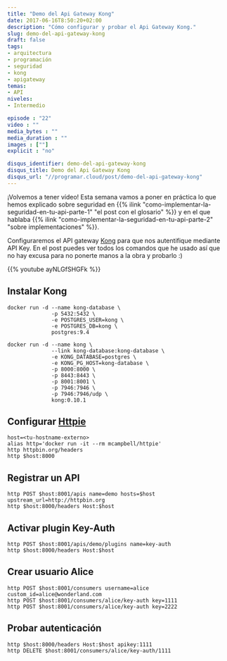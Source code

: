 ```yaml
---
title: "Demo del Api Gateway Kong"
date: 2017-06-16T8:50:20+02:00
description: "Cómo configurar y probar el Api Gateway Kong."
slug: demo-del-api-gateway-kong
draft: false
tags:
- arquitectura
- programación
- seguridad
- kong
- apigateway
temas:
- API
niveles:
- Intermedio

episode : "22"
video : ""
media_bytes : ""
media_duration : ""
images : [""]
explicit : "no"

disqus_identifier: demo-del-api-gateway-kong
disqus_title: Demo del Api Gateway Kong
disqus_url: "//programar.cloud/post/demo-del-api-gateway-kong"
---      
```


¡Volvemos a tener vídeo! Esta semana vamos a poner en práctica lo que hemos explicado sobre seguridad en {{% ilink "como-implementar-la-seguridad-en-tu-api-parte-1" "el post con el glosario" %}} y en el que hablaba {{% ilink "como-implementar-la-seguridad-en-tu-api-parte-2" "sobre implementaciones" %}}.

Configuraremos el API gateway [Kong](https://getkong.org/) para que nos autentifique mediante API Key. En el post puedes ver todos los comandos que he usado así que no hay excusa para no ponerte manos a la obra y probarlo :)

{{% youtube ayNLGfSHGFk %}}

<!--more-->

<!--host=$(ifconfig | awk '/inet addr/ {gsub("addr:", "", $2); print $2}' | head -n1)-->

## Instalar Kong

```
docker run -d --name kong-database \
              -p 5432:5432 \
              -e POSTGRES_USER=kong \
              -e POSTGRES_DB=kong \
              postgres:9.4

docker run -d --name kong \
              --link kong-database:kong-database \
              -e KONG_DATABASE=postgres \
              -e KONG_PG_HOST=kong-database \
              -p 8000:8000 \
              -p 8443:8443 \
              -p 8001:8001 \
              -p 7946:7946 \
              -p 7946:7946/udp \
              kong:0.10.1
```

## Configurar [Httpie](https://httpie.org/)

```
host=<tu-hostname-externo>
alias http='docker run -it --rm mcampbell/httpie'
http httpbin.org/headers
http $host:8000
```

## Registrar un API

```
http POST $host:8001/apis name=demo hosts=$host upstream_url=http://httpbin.org
http $host:8000/headers Host:$host
```

## Activar plugin Key-Auth

```
http POST $host:8001/apis/demo/plugins name=key-auth
http $host:8000/headers Host:$host
```

## Crear usuario Alice

```
http POST $host:8001/consumers username=alice custom_id=alice@wonderland.com
http POST $host:8001/consumers/alice/key-auth key=1111
http POST $host:8001/consumers/alice/key-auth key=2222
```

## Probar autenticación

```
http $host:8000/headers Host:$host apikey:1111
http DELETE $host:8001/consumers/alice/key-auth/1111
```
